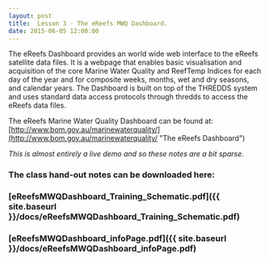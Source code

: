 ```yaml
---
layout: post
title:  Lesson 3 - The eReefs MWQ Dashboard.
date: 2015-06-05 12:00:00
---
```

The eReefs Dashboard provides an world wide web interface to the eReefs satellite data files. It is a webpage that enables basic visualisation and acquisition of the core Marine Water Quality and ReefTemp Indices for each day of the year and for composite weeks, months, wet and dry seasons, and calendar years. The Dashboard is built on top of the THREDDS system and uses standard data access protocols through thredds to access the eReefs data files.

The eReefs Marine Water Quality Dashboard can be found at: [http://www.bom.gov.au/marinewaterquality/](http://www.bom.gov.au/marinewaterquality/ "The eReefs Dashboard")

*This is almost entirely a live demo and so these notes are a bit sparse.*

### The class hand-out notes can be downloaded here:
### [eReefsMWQDashboard_Training_Schematic.pdf]({{ site.baseurl }}/docs/eReefsMWQDashboard_Training_Schematic.pdf)

### [eReefsMWQDashboard_infoPage.pdf]({{ site.baseurl }}/docs/eReefsMWQDashboard_infoPage.pdf)
